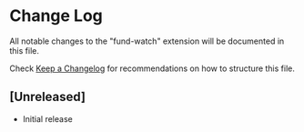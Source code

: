 # Change Log

All notable changes to the "fund-watch" extension will be documented in this file.

Check [Keep a Changelog](http://keepachangelog.com/) for recommendations on how to structure this file.

## [Unreleased]

- Initial release